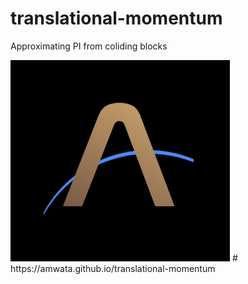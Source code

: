 # translational-momentum
Approximating PI from coliding blocks

<img alt="profile" src="https://github.com/amwata/amwata.github.io/blob/master/Screenshot_2020-11-11-09-28-17-1.png">
# https://amwata.github.io/translational-momentum 
